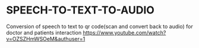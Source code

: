 # SPEECH-TO-TEXT-TO-AUDIO
Conversion of speech to text to qr code(scan and convert back to audio) for doctor and patients interaction 
https://www.youtube.com/watch?v=OZSZHmWSOeM&authuser=1
